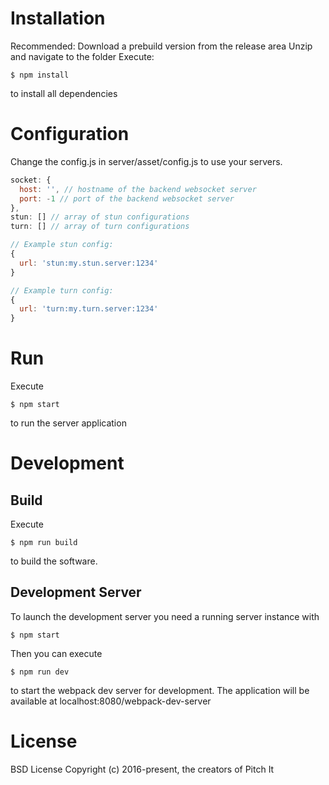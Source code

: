 # Installation
Recommended: Download a prebuild version from the release area
Unzip and navigate to the folder
Execute:
```
$ npm install
```
to install all dependencies
# Configuration
Change the config.js in server/asset/config.js to use your servers.
```javascript
socket: {
  host: '', // hostname of the backend websocket server
  port: -1 // port of the backend websocket server
},
stun: [] // array of stun configurations
turn: [] // array of turn configurations

// Example stun config:
{
  url: 'stun:my.stun.server:1234'
}

// Example turn config:
{
  url: 'turn:my.turn.server:1234'
}
```
# Run
Execute
```
$ npm start
```
to run the server application

# Development

## Build
Execute
```
$ npm run build
```
to build the software.

## Development Server 
To launch the development server you need a running server instance with
```
$ npm start
```
Then you can execute
```
$ npm run dev
```
to start the webpack dev server for development.
The application will be available at localhost:8080/webpack-dev-server

# License
BSD License
Copyright (c) 2016-present, the creators of Pitch It